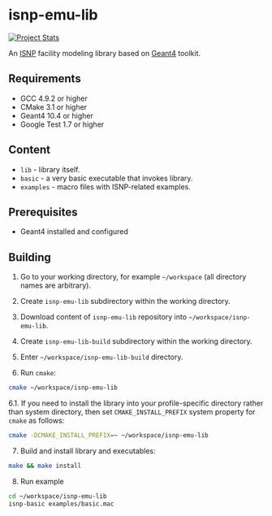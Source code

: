# isnp-emu-lib

[![Project Stats](https://www.openhub.net/p/isnp-emu-lib/widgets/project_thin_badge.gif)](https://www.openhub.net/p/isnp-emu-lib)

An [ISNP](https://www.researchgate.net/publication/303380880_ISNPGNEIS_Facility_in_Gatchina_for_Neutron_Testing_with_Atmospheric-Like_Spectrum) facility modeling library based on [Geant4](http://geant4.web.cern.ch/) toolkit.

## Requirements

* GCC 4.9.2 or higher
* CMake 3.1 or higher
* Geant4 10.4 or higher
* Google Test 1.7 or higher

## Content

* `lib` - library itself.
* `basic` - a very basic executable that invokes library.
* `examples` - macro files with ISNP-related examples.

## Prerequisites

* Geant4 installed and configured

## Building

1. Go to your working directory, for example `~/workspace` (all directory names are arbitrary).

2. Create `isnp-emu-lib` subdirectory within the working directory.

3. Download content of `isnp-emu-lib` repository into `~/workspace/isnp-emu-lib`.

4. Create `isnp-emu-lib-build` subdirectory within the working directory.

5. Enter `~/workspace/isnp-emu-lib-build` directory.

6. Run `cmake`:

```bash
cmake ~/workspace/isnp-emu-lib
```

6.1. If you need to install the library into your profile-specific directory rather than system directory, then set `CMAKE_INSTALL_PREFIX` system property for `cmake` as follows:

```bash
cmake -DCMAKE_INSTALL_PREFIX=~ ~/workspace/isnp-emu-lib
```

7. Build and install library and executables:

```bash
make && make install
```

8. Run example

```bash
cd ~/workspace/isnp-emu-lib
isnp-basic examples/basic.mac
```

